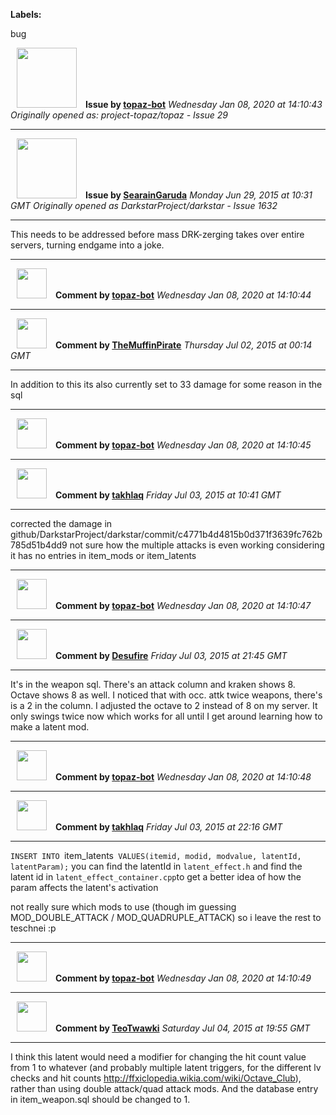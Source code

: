 **Labels:**

bug



<a href="https://github.com/topaz-bot"><img src="https://avatars3.githubusercontent.com/u/59651103?v=4" width="96" height="96" hspace="10"></img></a> **Issue by [topaz-bot](https://github.com/topaz-bot)**
_Wednesday Jan 08, 2020 at 14:10:43_
_Originally opened as: project-topaz/topaz - Issue 29_

----

<a href="https://github.com/SearainGaruda"><img src="https://avatars0.githubusercontent.com/u/13070051?v=4"  width="96" height="96" hspace="10"></img></a> **Issue by [SearainGaruda](https://github.com/SearainGaruda)**
_Monday Jun 29, 2015 at 10:31 GMT_
_Originally opened as DarkstarProject/darkstar - Issue 1632_

----

This needs to be addressed before mass DRK-zerging takes over entire servers, turning endgame into a joke.




----
<a href="https://github.com/topaz-bot"><img src="https://avatars3.githubusercontent.com/u/59651103?v=4" width="48" height="48" hspace="10"></img></a> **Comment by [topaz-bot](https://github.com/topaz-bot)**
_Wednesday Jan 08, 2020 at 14:10:44_

----

<a href="https://github.com/TheMuffinPirate"><img src="https://avatars3.githubusercontent.com/u/11020352?v=4"  width="48" height="48" hspace="10"></img></a> **Comment by [TheMuffinPirate](https://github.com/TheMuffinPirate)**
_Thursday Jul 02, 2015 at 00:14 GMT_

----

In addition to this its also currently set to 33 damage for some reason in the sql




----
<a href="https://github.com/topaz-bot"><img src="https://avatars3.githubusercontent.com/u/59651103?v=4" width="48" height="48" hspace="10"></img></a> **Comment by [topaz-bot](https://github.com/topaz-bot)**
_Wednesday Jan 08, 2020 at 14:10:45_

----

<a href="https://github.com/takhlaq"><img src="https://avatars1.githubusercontent.com/u/6381451?v=4"  width="48" height="48" hspace="10"></img></a> **Comment by [takhlaq](https://github.com/takhlaq)**
_Friday Jul 03, 2015 at 10:41 GMT_

----

corrected the damage in github/DarkstarProject/darkstar/commit/c4771b4d4815b0d371f3639fc762b785d51b4dd9
not sure how the multiple attacks is even working considering it has no entries in item_mods or item_latents




----
<a href="https://github.com/topaz-bot"><img src="https://avatars3.githubusercontent.com/u/59651103?v=4" width="48" height="48" hspace="10"></img></a> **Comment by [topaz-bot](https://github.com/topaz-bot)**
_Wednesday Jan 08, 2020 at 14:10:47_

----

<a href="https://github.com/Desufire"><img src="https://avatars2.githubusercontent.com/u/11659700?v=4"  width="48" height="48" hspace="10"></img></a> **Comment by [Desufire](https://github.com/Desufire)**
_Friday Jul 03, 2015 at 21:45 GMT_

----

It's in the weapon sql. There's an attack column and kraken shows 8. Octave shows 8 as well. I noticed that with occ. attk twice weapons, there's is a 2 in the column. I adjusted the octave to 2 instead of 8 on my server. It only swings twice now which works for all until I get around learning how to make a latent mod. 




----
<a href="https://github.com/topaz-bot"><img src="https://avatars3.githubusercontent.com/u/59651103?v=4" width="48" height="48" hspace="10"></img></a> **Comment by [topaz-bot](https://github.com/topaz-bot)**
_Wednesday Jan 08, 2020 at 14:10:48_

----

<a href="https://github.com/takhlaq"><img src="https://avatars1.githubusercontent.com/u/6381451?v=4"  width="48" height="48" hspace="10"></img></a> **Comment by [takhlaq](https://github.com/takhlaq)**
_Friday Jul 03, 2015 at 22:16 GMT_

----

`INSERT INTO `item_latents` VALUES(itemid, modid, modvalue, latentId, latentParam);`
you can find the latentId in `latent_effect.h` and find the latent id in `latent_effect_container.cpp`to get a better idea of how the param affects the latent's activation

not really sure which mods to use (though im guessing MOD_DOUBLE_ATTACK / MOD_QUADRUPLE_ATTACK)
so i leave the rest to teschnei :p




----
<a href="https://github.com/topaz-bot"><img src="https://avatars3.githubusercontent.com/u/59651103?v=4" width="48" height="48" hspace="10"></img></a> **Comment by [topaz-bot](https://github.com/topaz-bot)**
_Wednesday Jan 08, 2020 at 14:10:49_

----

<a href="https://github.com/TeoTwawki"><img src="https://avatars0.githubusercontent.com/u/6871475?v=4"  width="48" height="48" hspace="10"></img></a> **Comment by [TeoTwawki](https://github.com/TeoTwawki)**
_Saturday Jul 04, 2015 at 19:55 GMT_

----

I think this latent would need a modifier for changing the hit count value from 1 to whatever (and probably multiple latent triggers, for the different lv checks and hit counts http://ffxiclopedia.wikia.com/wiki/Octave_Club), rather than using double attack/quad attack mods. And the database entry in item_weapon.sql should be changed to 1.



